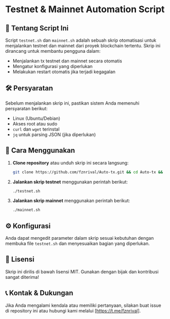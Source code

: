# Testnet & Mainnet Automation Script

## 🚀 Tentang Script Ini
Script `testnet.sh` dan `mainnet.sh` adalah sebuah skrip otomatisasi untuk menjalankan testnet dan mainnet dari proyek blockchain tertentu. Skrip ini dirancang untuk membantu pengguna dalam:
- Menjalankan tx testnet dan mainnet secara otomatis
- Mengatur konfigurasi yang diperlukan
- Melakukan restart otomatis jika terjadi kegagalan

## 🛠 Persyaratan
Sebelum menjalankan skrip ini, pastikan sistem Anda memenuhi persyaratan berikut:
- Linux (Ubuntu/Debian)
- Akses root atau sudo
- `curl` dan `wget` terinstal
- `jq` untuk parsing JSON (jika diperlukan)

## 📌 Cara Menggunakan
1. **Clone repository** atau unduh skrip ini secara langsung:
   ```bash
   git clone https://github.com/fznrival/Auto-tx.git && cd Auto-tx && chmod +x testnet.sh && chmod +x mainnet.sh
   ```
2. **Jalankan skrip testnet** menggunakan perintah berikut:
   ```bash
   ./testnet.sh
   ```
3. **Jalankan skrip mainnet** menggunakan perintah berikut:
   ```bash
   ./mainnet.sh
   ```
   

## ⚙️ Konfigurasi
Anda dapat mengedit parameter dalam skrip sesuai kebutuhan dengan membuka file `testnet.sh` dan menyesuaikan bagian yang diperlukan.

## 📜 Lisensi
Skrip ini dirilis di bawah lisensi MIT. Gunakan dengan bijak dan kontribusi sangat diterima!

## 📞 Kontak & Dukungan
Jika Anda mengalami kendala atau memiliki pertanyaan, silakan buat issue di repository ini atau hubungi kami melalui [https://t.me/fznrival].

